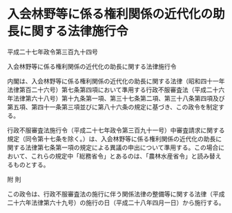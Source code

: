 # 入会林野等に係る権利関係の近代化の助長に関する法律施行令

平成二十七年政令第三百九十四号

入会林野等に係る権利関係の近代化の助長に関する法律施行令

内閣は、入会林野等に係る権利関係の近代化の助長に関する法律（昭和四十一年法律第百二十六号）第七条第四項において準用する行政不服審査法（平成二十六年法律第六十八号）第十九条第一項、第三十七条第二項、第三十八条第四項及び第五項、第四十一条第三項並びに第八十六条の規定に基づき、この政令を制定する。

行政不服審査法施行令（平成二十七年政令第三百九十一号）中審査請求に関する規定（同令第十七条を除く。）は、入会林野等に係る権利関係の近代化の助長に関する法律第七条第一項の規定による異議の申出について準用する。この場合において、これらの規定中「総務省令」とあるのは、「農林水産省令」と読み替えるものとする。

附 則

この政令は、行政不服審査法の施行に伴う関係法律の整備等に関する法律（平成二十六年法律第六十九号）の施行の日（平成二十八年四月一日）から施行する。
